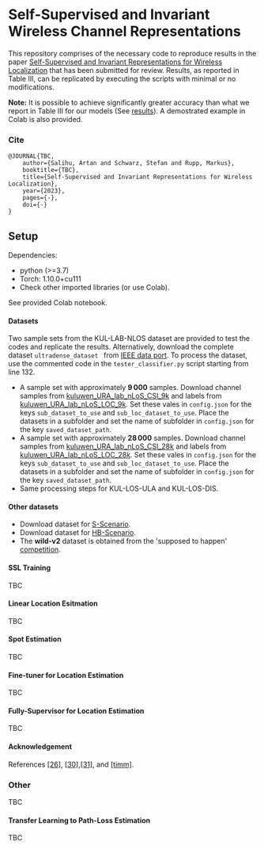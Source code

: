 # Self-Supervised and Invariant Wireless Channel Representations

This repository comprises of the necessary code to reproduce results in the paper [Self-Supervised and Invariant Representations for Wireless Localization](TBC) that has been submitted for review. Results, as reported in Table III, can be replicated by executing the scripts with minimal or no modifications. 

**Note:**  It is possible to achieve significantly greater accuracy than what we report in Table III for our models (See [results](./results/README.md)). A demostrated example in Colab is also provided.

### Cite
```
@JOURNAL{TBC,
    author={Salihu, Artan and Schwarz, Stefan and Rupp, Markus},
    booktitle={TBC}, 
    title={Self-Supervised and Invariant Representations for Wireless Localization}, 
    year={2023},
    pages={-},
    doi={-}
}
```

## Setup
Dependencies: 
- python (>=3.7)
- Torch: 1.10.0+cu111
- Check other imported libraries (or use Colab).
  
See provided Colab notebook.

#### Datasets
Two sample sets from the KUL-LAB-NLOS dataset are provided to test the codes and replicate the results. Alternatively, download the complete dataset `ultradense_dataset ` from [IEEE data port](https://ieee-dataport.org/open-access/ultra-dense-indoor-mamimo-csi-dataset). To process the dataset, use the commented code in the `tester_classifier.py` script starting from line 132.

- A sample set with approximately $\mathbf{9\,000}$ samples. Download channel samples from [kuluwen_URA_lab_nLoS_CSI_9k](https://owncloud.tuwien.ac.at/index.php/s/JymbpaW4aKwP5nG/download) and labels from [kuluwen_URA_lab_nLoS_LOC_9k](https://owncloud.tuwien.ac.at/index.php/s/JymbpaW4aKwP5nG/download). Set these vales in `config.json` for the keys `sub_dataset_to_use` and `sub_loc_dataset_to_use`. Place the datasets in a subfolder and set the name of subfolder in `config.json` for the key `saved_dataset_path`.
- A sample set with approximately $\mathbf{28\,000}$ samples. Download channel samples from [kuluwen_URA_lab_nLoS_CSI_28k](https://owncloud.tuwien.ac.at/index.php/s/JymbpaW4aKwP5nG/download) and labels from [kuluwen_URA_lab_nLoS_LOC_28k](https://owncloud.tuwien.ac.at/index.php/s/JymbpaW4aKwP5nG/download). Set these vales in `config.json` for the keys `sub_dataset_to_use` and `sub_loc_dataset_to_use`. Place the datasets in a subfolder and set the name of subfolder in `config.json` for the key `saved_dataset_path`.
- Same processing steps for KUL-LOS-ULA and KUL-LOS-DIS.

#### Other datasets
- Download dataset for [S-Scenario](https://owncloud.tuwien.ac.at/index.php/s/JymbpaW4aKwP5nG/download).
- Download dataset for [HB-Scenario](https://owncloud.tuwien.ac.at/index.php/s/bkPRLaa3y3t4pjj/download).
- The **wild-v2** dataset is obtained from the 'supposed to happen' [competition](https://www.kaggle.com/competitions/wild-v2/overview).

#### SSL Training
TBC
#### Linear Location Esitmation
TBC

#### Spot Estimation
TBC

#### Fine-tuner for Location Estimation
TBC

#### Fully-Supervisor for Location Estimation
TBC

#### 

#### Acknowledgement
References [[26]](https://ieeexplore.ieee.org/document/9709990), [[30]](https://arxiv.org/pdf/2106.09785.pdf),[[31]](https://ieeexplore.ieee.org/document/9878641), and [[timm]](https://github.com/rwightman/pytorch-image-models/tree/main/timm).

### Other
TBC

#### Transfer Learning to Path-Loss Estimation
TBC